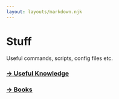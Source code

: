 ```yaml
---
layout: layouts/markdown.njk
---
```


# Stuff

Useful commands, scripts, config files etc.

### [-> Useful Knowledge](doc/)

### [-> Books](books/)

